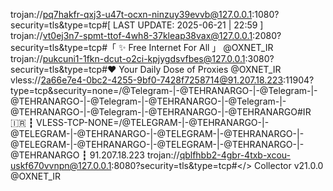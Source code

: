 trojan://pq7hakfr-qxj3-u47t-ocxn-ninzuy39evvb@127.0.0.1:1080?security=tls&type=tcp#[ LAST UPDATE: 2025-06-21 | 22:59 ]
trojan://vt0ej3n7-spmt-ttof-4wh8-37kleap38vax@127.0.0.1:2080?security=tls&type=tcp#「 ✨ Free Internet For All 」 @OXNET_IR
trojan://pukcuni1-1fkn-dcut-o2ci-kpjygdsvfbes@127.0.0.1:3080?security=tls&type=tcp#❤️ Your Daily Dose of Proxies @OXNET_IR
vless://2a66e7e4-0bc2-4255-9bf0-7428f7258714@91.207.18.223:11904?type=tcp&security=none=/@Telegram-|-@TEHRANARGO-|-@Telegram-|-@TEHRANARGO-|-@Telegram-|-@TEHRANARGO-|-@Telegram-|-@TEHRANARGO-|-@Telegram-|-@TEHRANARGO-|-@TEHRANARGO#IR 🇮🇷 ┇ VLESS-TCP-NONE=/@TELEGRAM-|-@TEHRANARGO-|-@TELEGRAM-|-@TEHRANARGO-|-@TELEGRAM-|-@TEHRANARGO-|-@TELEGRAM-|-@TEHRANARGO-|-@TELEGRAM-|-@TEHRANARGO-|-@TEHRANARGO ┇ 91.207.18.223
trojan://qblfhbb2-4gbr-4txb-xcou-uskf670vvnpn@127.0.0.1:8080?security=tls&type=tcp#</> Collector v21.0.0 @OXNET_IR